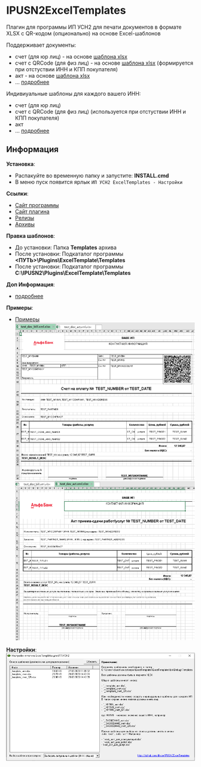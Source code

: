 # IPUSN2ExcelTemplates

Плагин для программы ИП УСН2 для печати документов в формате XLSX с QR-кодом (опционально) на основе Excel-шаблонов

Поддерживает документы:
- счет (для юр лиц) - на основе [шаблона xlsx](ExcelTemplates/bin/Debug/Templates)
- счет с QRCode (для физ лиц) - на основе [шаблона xlsx](ExcelTemplates/bin/Debug/Templates) (формируется при отстуствии ИНН и КПП покупателя)
- акт - на основе [шаблона xlsx](ExcelTemplates/bin/Debug/Templates)     
- ... [подробнее](ExcelTemplates/bin/Debug/Информация.txt)

Индивиуальные шаблоны для каждого вашего ИНН:
- счет (для юр лиц)
- счет с QRCode (для физ лиц) (используется при отстуствии ИНН и КПП покупателя)
- акт
- ... [подробнее](ExcelTemplates/bin/Debug/Информация.txt)

## Информация

**Установка**: 
- Распакуйте во временную папку и запустите: **INSTALL.cmd**    
- В меню пуск появится ярлык `ИП УСН2 ExcelTemplates - Настройки`    

**Ссылки**:
- [Сайт программы](https://ipusn.dynsoft.ru/)     
- [Сайт плагина](https://github.com/dkxce/IPUSN2ExcelTemplates)       
- [Релизы](https://github.com/dkxce/IPUSN2ExcelTemplates/releases)     
- [Архивы](Binaries)     

**Правка шаблонов**:
- До установки: Папка **Templates** архива    
- После установки: Подкаталог программы **<ПУТЬ>\Plugins\ExcelTemplate\Templates**
- После установки: Подкаталог программы **C:\IPUSN2\Plugins\ExcelTemplate\Templates**

**Доп Информация**:    
- [подробнее](ExcelTemplates/bin/Debug/Информация.txt)

**Примеры**:    
- [Примеры](Examples)         
![bill_example](Examples/bill_example.png)    
![act_example](Examples/act_example.png)    

**Настройки**:    
![config](Examples/config.png)    

